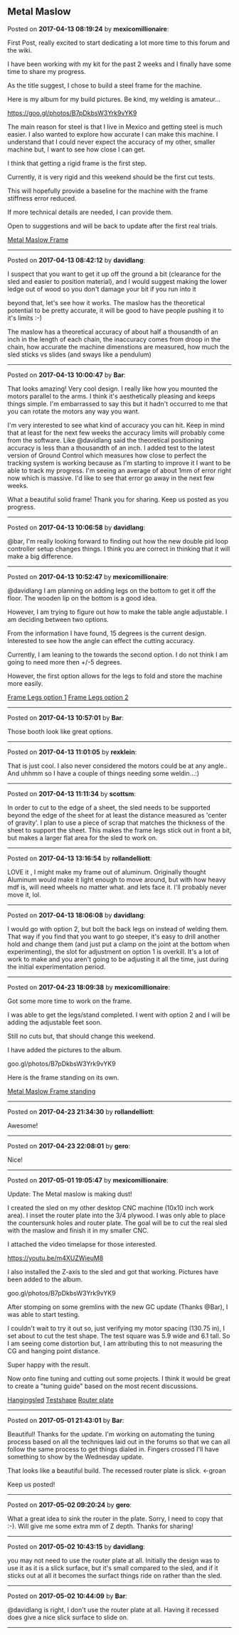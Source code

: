 ## Metal Maslow
Posted on **2017-04-13 08:19:24** by **mexicomillionaire**:

First Post, really excited to start dedicating a lot more time to this forum and the wiki. 

I have been working with my kit for the past 2 weeks and I finally have some time to share my progress.

As the title suggest, I chose to build a steel frame for the machine. 

Here is my album for my build pictures. Be kind, my welding is amateur... 

https://goo.gl/photos/B7pDkbsW3Yrk9vYK9

The main reason for steel is that I live in Mexico and getting steel is much easier. I also wanted to explore how accurate I can make this machine. I understand that I could never expect the accuracy of my other, smaller machine but, I want to see how close I can get. 

I think that getting a rigid frame is the first step. 

Currently, it is very rigid and this weekend should be the first cut tests. 

This will hopefully provide a baseline for the machine with the frame stiffness error reduced.  

If more technical details are needed, I can provide them.
 
Open to suggestions and will be back to update after the first real trials. 

  [Metal Maslow Frame](//muut.com/u/maslowcnc/s3/:maslowcnc:LtY4:metalmaslowframe.jpg.jpg)

---

Posted on **2017-04-13 08:42:12** by **davidlang**:

I suspect that you want to get it up off the ground a bit (clearance for the sled and easier to position material), and I would suggest making the lower ledge out of wood so you don't damage your bit if you run into it

beyond that, let's see how it works. The maslow has the theoretical potential to be pretty accurate, it will be good to have people pushing it to it's limits :-)

The maslow has a theoretical accuracy of about half a thousandth of an inch in the length of each chain, the inaccuracy comes from droop in the chain, how accurate the machine dimenstions are measured, how much the sled sticks vs slides (and sways like a pendulum)

---

Posted on **2017-04-13 10:00:47** by **Bar**:

That looks amazing! Very cool design. I really like how you mounted the motors parallel to the arms. I think it's aesthetically pleasing and keeps things simple. I'm embarrassed to say this but it hadn't occurred to me that you can rotate the motors any way you want. 

I'm very interested to see what kind of accuracy you can hit. Keep in mind that at least for the next few weeks the accuracy limits will probably come from the software. Like @davidlang said the theoretical positioning accuracy is less than a thousandth of an inch. I added test to the latest version of Ground Control which measures how close to perfect the tracking system is working because as I'm starting to improve it I want to be able to track my progress. I'm seeing an average of about 1mm of error right now which is massive. I'd like to see that error go away in the next few weeks.

What a beautiful solid frame! Thank you for sharing. Keep us posted as you progress.

---

Posted on **2017-04-13 10:06:58** by **davidlang**:

@bar, I'm really looking forward to finding out how the new double pid loop controller setup changes things. I think you are correct in thinking that it will make a big difference.

---

Posted on **2017-04-13 10:52:47** by **mexicomillionaire**:

@davidlang 
I am planning on adding legs on the bottom to get it off the floor. The wooden lip on the bottom is a good idea.

However, I am trying to figure out how to make the table angle adjustable. I am deciding between two options. 

From the information I have found, 15 degrees is the current design. Interested to see how the angle can effect the cutting accuracy. 

Currently, I am leaning to the towards the second option. I do not think I am going to need more then +/-5 degrees.

However, the first option allows for the legs to fold and store the machine more easily.

 [Frame Legs option 1](//muut.com/u/maslowcnc/s2/:maslowcnc:1eHZ:framelegsoption1.png.jpg)  [Frame Legs option 2](//muut.com/u/maslowcnc/s1/:maslowcnc:viS9:framelegsoption2.png.jpg)

---

Posted on **2017-04-13 10:57:01** by **Bar**:

Those booth look like great options.

---

Posted on **2017-04-13 11:01:05** by **rexklein**:

That is just cool. I also never considered the motors could be at any angle.. And uhhmm so I have a couple of things needing some weldin...:)

---

Posted on **2017-04-13 11:11:34** by **scottsm**:

In order to cut to the edge of a sheet, the sled needs to be supported beyond the edge of the sheet for at least the distance measured as 'center of gravity'. I plan to use a piece of scrap that matches the thickness of the sheet to support the sheet. This makes the frame legs stick out in front a bit, but makes a larger flat area for the sled to work on.

---

Posted on **2017-04-13 13:16:54** by **rollandelliott**:

LOVE it , I might make my frame out of aluminum. Originally thought Aluminum would make it light enough to move around, but with how heavy mdf is, will need wheels no matter what. and lets face it. I'll probably never move it, lol.

---

Posted on **2017-04-13 18:06:08** by **davidlang**:

I would go with option 2, but bolt the back legs on instead of welding them. That way if you find that you want to go steeper, it's easy to drill another hold and change them (and just put a clamp on the joint at the bottom when experimenting), the slot for adjustment on option 1 is overkill. It's a lot of work to make and you aren't going to be adjusting it all the time, just during the initial experimentation period.

---

Posted on **2017-04-23 18:09:38** by **mexicomillionaire**:

Got some more time to work on the frame. 

I was able to get the legs/stand completed. I went with option 2 and I will be adding the adjustable feet soon.

Still no cuts but, that should change this weekend.

I have added the pictures to the album. 

goo.gl/photos/B7pDkbsW3Yrk9vYK9

Here is the frame standing on its own. 

 [Metal Maslow Frame standing](//muut.com/u/maslowcnc/s3/:maslowcnc:UA6n:metalmaslowframestanding.jpg.jpg)

---

Posted on **2017-04-23 21:34:30** by **rollandelliott**:

Awesome!

---

Posted on **2017-04-23 22:08:01** by **gero**:

Nice!

---

Posted on **2017-05-01 19:05:47** by **mexicomillionaire**:

Update: The Metal maslow is making dust!

I created the sled on my other desktop CNC machine (10x10 inch work area).  I inset the router plate into the 3/4 plywood. I was only able to place the countersunk holes and router plate. The goal will be to cut the real sled with the maslow and finish it in my smaller CNC.

I attached the video timelapse for those interested.

https://youtu.be/m4XUZWieuM8

I also installed the Z-axis to the sled and got that working. Pictures have been added to the album.

goo.gl/photos/B7pDkbsW3Yrk9vYK9

After stomping on some gremlins with the new GC update (Thanks @Bar), I was able to start testing. 

I couldn't wait to try it out so, just verifying my motor spacing (130.75 in), I set about to cut the test shape. The test square was 5.9 wide and 6.1 tall. So I am seeing come distortion but, I am attributing this to not measuring the CG and hanging point distance.

Super happy with the result. 

Now onto fine tuning and cutting out some projects. I think it would be great to create a "tuning guide" based on the most recent discussions. 
 
 [Hangingsled](//muut.com/u/maslowcnc/s1/:maslowcnc:q23G:hangingsled.png.jpg)  [Testshape](//muut.com/u/maslowcnc/s1/:maslowcnc:jLoP:testshape.png.jpg)  [Router plate](//muut.com/u/maslowcnc/s1/:maslowcnc:Oc8Z:routerplate.png.jpg)

---

Posted on **2017-05-01 21:43:01** by **Bar**:

Beautiful! Thanks for the update. I'm working on automating the tuning process based on all the techniques laid out in the forums so that we can all follow the same process to get things dialed in. Fingers crossed I'll have something to show by the Wednesday update.

That looks like a beautiful build. The recessed router plate is slick. <-groan

Keep us posted!

---

Posted on **2017-05-02 09:20:24** by **gero**:

What a great idea to sink the router in the plate. Sorry, I need to copy that :-). Will give me some extra mm of Z depth. Thanks for sharing!

---

Posted on **2017-05-02 10:43:15** by **davidlang**:

you may not need to use the router plate at all. Initially the design was to use it as it is a slick surface, but it's small compared to the sled, and if it sticks out at all it becomes the surfact things ride on rather than the sled.

---

Posted on **2017-05-02 10:44:09** by **Bar**:

@davidlang is right, I don't use the router plate at all. Having it recessed does give a nice slick surface to slide on.

---

